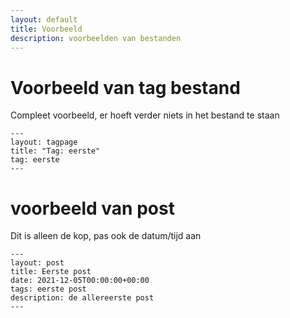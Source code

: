 ```yaml
---
layout: default
title: Voorbeeld
description: voorbeelden van bestanden
---
```

# Voorbeeld van tag bestand
Compleet voorbeeld, er hoeft verder niets in het bestand te staan

```
---
layout: tagpage
title: "Tag: eerste"
tag: eerste
---
```
# voorbeeld van post
Dit is alleen de kop, pas ook de datum/tijd aan

```
---
layout: post
title: Eerste post
date: 2021-12-05T00:00:00+00:00
tags: eerste post
description: de allereerste post
---
```
